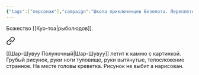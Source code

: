 ```yaml
---
{"tags":["персонаж"],"campaign":"Школа приключенцев Безелота. Переплетенные судьбы","dg-publish":true,"permalink":"/flip-flop/","dgPassFrontmatter":true}
---
```


Божество [[Куо-тоа\|рыболюдов]].


<div class="transclusion internal-embed is-loaded"><a class="markdown-embed-link" href="/3-sentyabrya-2023/#cd2b4a" aria-label="Open link"><svg xmlns="http://www.w3.org/2000/svg" width="24" height="24" viewBox="0 0 24 24" fill="none" stroke="currentColor" stroke-width="2" stroke-linecap="round" stroke-linejoin="round" class="svg-icon lucide-link"><path d="M10 13a5 5 0 0 0 7.54.54l3-3a5 5 0 0 0-7.07-7.07l-1.72 1.71"></path><path d="M14 11a5 5 0 0 0-7.54-.54l-3 3a5 5 0 0 0 7.07 7.07l1.71-1.71"></path></svg></a><div class="markdown-embed">



[[Шар-Шувуу Полуночный\|Шар-Шувуу]] летит к камню с картинкой. Грубый рисунок, руки ноги туловище, руки вытянутые, телосложение странное. На месте головы креветка. Рисунок не выбит а нарисован. 

</div></div>
